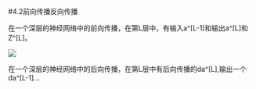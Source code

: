 #4.2前向传播反向传播

在一个深层的神经网络中的前向传播，在第L层中，有输入a^[L-1]和输出a^[L]和Z^[L]。

![](https://cdn.jsdelivr.net/gh/tj-messi/picture/1725415462218.png)

在一个深层的神经网络中的后向传播，在第L层中有后向传播的da^[L],输出一个da^[L-1]...


